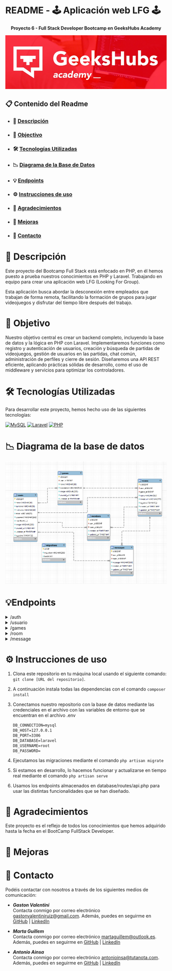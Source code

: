 # README - 🕹️ Aplicación web LFG 🕹️
__<p align="center">Proyecto 6 - Full Stack Developer Bootcamp en GeeksHubs Academy </p>__

<p>
   <div align="center">
      <img src="./database/image/cabecera.jpg">
   </div>    
</p>


## 📋 Contenido del Readme

- ### 🚀 [Descripción](#descripcion)
- ### 🎯 [Objectivo](#objectivo)
- ### 🛠️ [Tecnologías Utilizadas](#tecnologías-utilizadas)
- ### 📉 [Diagrama de la Base de Datos](#diagrama-de-la-base-de-datos)
- ### 💡 [Endpoints](#endpoints)
- ### ⚙️ [Instrucciones de uso](#instrucciones-de-uso)
- ### 👏 [Agradecimientos](#agradecimientos)
- ### 🌟 [Mejoras](#mejoras)
- ### 📧 [Contacto](#contacto)


# 🚀 Descripción

Este proyecto del Bootcamp Full Stack está enfocado en PHP, en él hemos puesto a prueba nuestros conocimientos en PHP y Laravel. Trabajando en equipo para crear una aplicación web LFG (Looking For Group).

Esta aplicación busca abordar la desconexión entre empleados que trabajan de forma remota, facilitando la formación de grupos para jugar videojuegos y disfrutar del tiempo libre después del trabajo.

# 🎯 Objetivo

Nuestro objetivo central es crear un backend completo, incluyendo la base de datos y la lógica en PHP con Laravel. Implementaremos funciones como registro y autenticación de usuarios, creación y búsqueda de partidas de videojuegos, gestión de usuarios en las partidas, chat común, administración de perfiles y cierre de sesión. Diseñaremos una API REST eficiente, aplicando prácticas sólidas de desarrollo, como el uso de middleware y servicios para optimizar los controladores. 


# 🛠️ Tecnologías Utilizadas

Para desarrollar este proyecto, hemos hecho uso de las siguientes tecnologías:

[![MySQL](https://img.shields.io/badge/MySQL-4479A1?style=for-the-badge&logo=mysql&logoColor=white&labelColor=101010)]()  [![Laravel](https://img.shields.io/badge/Laravel-FF2D20?style=for-the-badge&logo=laravel&logoColor=white&labelColor=101010)]()   [![PHP](https://img.shields.io/badge/PHP-777BB4?style=for-the-badge&logo=php&logoColor=white&labelColor=101010)]()


</details>


# 📉 Diagrama de la base de datos

<p>
   <div align="center">
      <img src="./database/image/data_base.png" style="max-width: 100%">
   </div>    
</p>



# 💡Endpoints
<details>
<summary>/auth</summary>
<br>

1. Crear un usuario, registro.
    - Descripción: Crear un nuevo usuario, recuperando la información de los campos requeridos a través del body. Y, se genera un registro en la base de datos de un nuevo usuario con el rol de "user".

            POST http://127.0.0.1:8000/api/register

        Body:
             JSON
            {
               "name": "Zaira",
               "surname": "Guillem Perez",
               "nickname":"maguol",
               "email": "zaira@zaira.com",
               "password": " 123456"
            }
        
2. Login.
    - Descripción: Al acceder, nos devuelve un token a través del body que utilizaremos más tarde en las rutas habilitadas para los usuarios.

            POST http://127.0.0.1:8000/api/login 

        Body:
             JSON
            {
                "email": "zaira@zaira.com",
                "password": "123456"
            }
        
    
</details>
<details>
<summary>/usuario</summary>
<br>

1. Obtener un usuario por Id.
    - Descripción: Obtener un usuario por el id, si el id enviado    corresponde con el id del token que hemos obtenido con el Login.
            GET http://127.0.0.1:8000/api/user/{id}  

        Auth:
            Auth : User 
            Barer token : Token
 
        
2. Actualizar un usuario por Id.
    - Descripción: Con el token obtenido al hacer Login, el usuario podra editar sus datos.
            PUT http://127.0.0.1:8000/api/user/{id}

        Auth:
            Auth : User 
            Barer token : Token


3. Eliminar un usuario por el Id.
    - Descripción: Eliminar un usuario por el id.
            DELETE http://127.0.0.1:8000/api/user/{id}

        Auth:
            Auth : Admin
            Barer token : Token
       
4. Obtener todos los usuarios.
    - Descripción: Obtener los datos de todos los usuarios.

            GET http://127.0.0.1:8000/api/user

        Auth:
            Auth : User 
            Barer token : Token
    
</details>

<details>
<summary>/games</summary>
<br>

1. Crear un juego.
    - Descripción: Crear un juego.
            POST http://127.0.0.1:8000/api/createGame

        Auth:
            Auth : User 
            Barer token : Token

        Body:
            JSON
                {
                "name": "GTA",
                "description": "Un videojuego",
                "image": "https://image.api.playstation.com/vulcan/ap/rnd/202202/2816/mYn2ETBKFct26V9mJnZi4aSS.png"
                }

2. Obtener todos los juegos.
    - Descripción: Obtener todos los juegos.
            GET http://127.0.0.1:8000/api/games

        Auth:
            Auth : User 
            Barer token : Token

3. Actualizar un juego por el Id.
    - Descripción: Actualizar un juego por el Id, siempre que el usuario que está intentando modificarlo sea el creador del mismo.
            POST http://127.0.0.1:8000/api/updateGameById/{id}

        Auth:
            Auth : User 
            Barer token : Token
            
        Body:
            JSON:
            {
            "name": "GTA",
            "description": "El mejor videojuego",
            "image": "https://image.api.playstation.com/vulcan/ap/rnd/202202/2816/mYn2ETBKFct26V9mJnZi4aSS.png"
            }

4. Recuperar un juego por el Id.
    - Descripción: Recuperar un juego por el Id.
            GET http://127.0.0.1:8000/api/getGameById/{id}

        Auth:
            Auth : User 
            Barer token : Token
            

5. Eliminar un juego por el Id.
    - Descripción: Eliminar un juego por el Id.
            POST http://127.0.0.1:8000/api/deleteGame/{id}

        Auth:
            Auth : User 
            Barer token : Token
            
                     
</details>

<details>
<summary>/room</summary>
<br>

1. Crear una sala.
    - Descripción: Crear una sala.
            POST http://127.0.0.1:8000/api/room

        Auth:
            Auth : User 
            Barer token : Token

        Body:
            JSON
            {
            "game_id": 3,
            "name":"Escuadrón GTA"
            }

2. Obtener todas las salas.
    - Descripción: Obtener todos las salas.
            GET http://127.0.0.1:8000/api/room

        Auth:
            Auth : User 
            Barer token : Token


3. Actualizar una sala por el Id.
    - Descripción: Actualizar una sala por el Id, siempre que el usuario que está intentando modificarlo sea el creador del mismo.
            PUT http://127.0.0.1:8000/api/room/{id}

        Auth:    
            Auth : User 
            Barer token : Token
            
        
        Body:
            JSON:
                {
                "name": "Malos GTA"
                }

            NOTA: El usuario puede modificar cualquiera de los siguientes campos y, para realizar la actualización no es necesario introducir todos los campos.
                
                'game_id', 'name','image_url','is_active'
                
4. Recuperar una sala por el Id.
    - Descripción: Recuperar una sala por el Id.
                
            GET http://127.0.0.1:8000/api/room/{id}
        
        Auth:
            Auth : User 
            Barer token : Token
            
     
5. Recuperar todas las salas que sean activas.
    - Descripción: Recuperar una sala por el Id.
                
            GET http://127.0.0.1:8000/api/room/active
                
        Auth:        
            Auth : User 
            Barer token : Token
            
            

6. Eliminar una sala por el Id.
    - Descripción: Eliminar una sala por el Id.
                
            POST http://127.0.0.1:8000/api/room/{id}
        
        Auth:   
            Auth : User 
            Barer token : Token
            
               
</details>

<details>
<summary>/message</summary>
<br>

1. Crear un mensaje.
    - Descripción: Crear una mensaje.
      
             POST http://127.0.0.1:8000/api/createMessage

        Auth:

             Auth : User 
             Barer token : Token

        Body:

              JSON
                {
                "game_id": 3,
                "name":"Escuadrón GTA"
                }

2. Obtener todos los mensajes.
    - Descripción: Obtener todos los mensajes.

            GET http://127.0.0.1:8000/api/messages

        Auth:   
             Auth : User 
             Barer token : Token

3. Actualizar un mensaje por el Id.
    - Descripción: Actualizar una sala por el Id, siempre que el usuario que está intentando modificarlo sea el creador del mismo.

            PUT http://127.0.0.1:8000/api/updatemessage/{id}

        Auth:
            Auth : User 
            Barer token : Token
            
     
        Body:

            JSON:
                {
                "message": "Hola Grupi"
                }
            
4. Recuperar un mensaje por el Id.
    - Descripción: Recuperar una sala por el Id.

            GET http://127.0.0.1:8000/api/message/{id}
        
        Auth:
            Auth : User 
            Barer token : Token
            
            
5. Eliminar un mensaje por el Id.
    - Descripción: Eliminar una sala por el Id.
            
            POST http://127.0.0.1:8000/api/deletemessage/{id}

        Auth:
            Auth : User 
            Barer token : Token
            
      
</details>

# ⚙️ Instrucciones de uso

1. Clona este repositorio en tu máquina local usando el siguiente comando: `git clone [URL del repositorio]`.
2. A continuación instala todas las dependencias con el comando ` composer install `
3. Conectamos nuestro repositorio con la base de datos mediante las credenciales en el archivo con las variables de entorno que se encuentran en el archivo .env

    ``` 
    DB_CONNECTION=mysql
    DB_HOST=127.0.0.1
    DB_PORT=3306
    DB_DATABASE=laravel
    DB_USERNAME=root
    DB_PASSWORD=

    ```  

4. Ejecutamos las migraciones mediante el comando `php artisan migrate` 
5. Si estamos en desarrollo, lo hacemos funcionar y actualizarse en tiempo real mediante el comando `php artisan serve`
6. Usamos los endpoints almacenados en database/routes/api.php para usar las distintas funcionalidades que se han diseñado.


# 👏 Agradecimientos
Este proyecto es el reflejo de todos los conocimientos que hemos adquirido hasta la fecha en el BootCamp FullStack Developer.

# 🌟 Mejoras
<!-- TODO -->

# 📧 Contacto
Podéis contactar con nosotros a través de los siguientes medios de comunicación:

- ***Gaston Valentini***  
Contacta conmigo por correo electrónico [gastonvalentiniruiz@gmail.com](mailto:gastonvalentiniruiz@gmail.com). Además, puedes en seguirme en [GitHub]((https://github.com/Gaston-Valentini))   | [LinkedIn](https://www.linkedin.com/in/gastonvalentini/)


- ***Marta Guillem***  
Contacta conmigo por correo electrónico [martaguillem@outlook.es](mailto:martaguillem@outlook.es). Además, puedes en seguirme en [GitHub]((https://github.com/martaguillemolmos))   | [LinkedIn](https://www.linkedin.com/in/marta-guillem-olmos-b26b9b293/)


- ***Antonio Ainsa***  
Contacta conmigo por correo electrónico [antonioinsa@tutanota.com](mailto:antonioinsa@tutanota.com). Además, puedes en seguirme en [GitHub]((https://github.com/antonioinsa))   | [LinkedIn](https://www.linkedin.com/in/antonioinsa/)
